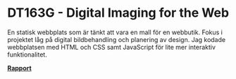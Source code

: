 # DT163G - Digital Imaging for the Web

En statisk webbplats som är tänkt att vara en mall för en webbutik. 
Fokus i projektet låg på digital bildbehandling och planering av design.
Jag kodade webbplatsen med HTML och CSS samt JavaScript för lite mer interaktiv funktionalitet.

[__Rapport__](https://albinronnkvist.se/skola/dt163g/rapport.pdf)
